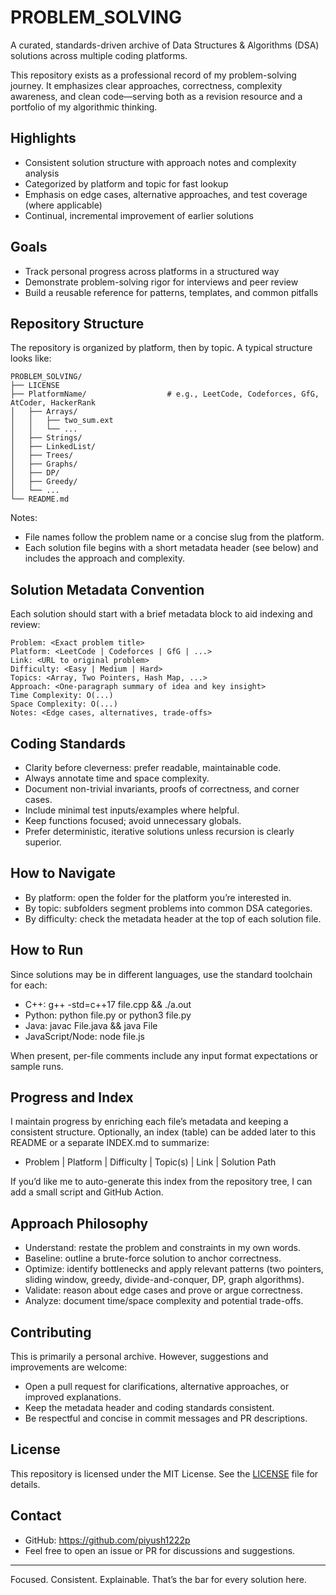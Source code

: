 # PROBLEM_SOLVING
A curated, standards-driven archive of Data Structures & Algorithms (DSA) solutions across multiple coding platforms.

This repository exists as a professional record of my problem-solving journey. It emphasizes clear approaches, correctness, complexity awareness, and clean code—serving both as a revision resource and a portfolio of my algorithmic thinking.

## Highlights
- Consistent solution structure with approach notes and complexity analysis
- Categorized by platform and topic for fast lookup
- Emphasis on edge cases, alternative approaches, and test coverage (where applicable)
- Continual, incremental improvement of earlier solutions

## Goals
- Track personal progress across platforms in a structured way
- Demonstrate problem-solving rigor for interviews and peer review
- Build a reusable reference for patterns, templates, and common pitfalls

## Repository Structure
The repository is organized by platform, then by topic. A typical structure looks like:

```
PROBLEM_SOLVING/
├── LICENSE
├── PlatformName/                  # e.g., LeetCode, Codeforces, GfG, AtCoder, HackerRank
│   ├── Arrays/
│   │   ├── two_sum.ext
│   │   └── ...
│   ├── Strings/
│   ├── LinkedList/
│   ├── Trees/
│   ├── Graphs/
│   ├── DP/
│   ├── Greedy/
│   └── ...
└── README.md
```

Notes:
- File names follow the problem name or a concise slug from the platform.
- Each solution file begins with a short metadata header (see below) and includes the approach and complexity.

## Solution Metadata Convention
Each solution should start with a brief metadata block to aid indexing and review:

```
Problem: <Exact problem title>
Platform: <LeetCode | Codeforces | GfG | ...>
Link: <URL to original problem>
Difficulty: <Easy | Medium | Hard>
Topics: <Array, Two Pointers, Hash Map, ...>
Approach: <One-paragraph summary of idea and key insight>
Time Complexity: O(...)
Space Complexity: O(...)
Notes: <Edge cases, alternatives, trade-offs>
```

## Coding Standards
- Clarity before cleverness: prefer readable, maintainable code.
- Always annotate time and space complexity.
- Document non-trivial invariants, proofs of correctness, and corner cases.
- Include minimal test inputs/examples where helpful.
- Keep functions focused; avoid unnecessary globals.
- Prefer deterministic, iterative solutions unless recursion is clearly superior.

## How to Navigate
- By platform: open the folder for the platform you’re interested in.
- By topic: subfolders segment problems into common DSA categories.
- By difficulty: check the metadata header at the top of each solution file.

## How to Run
Since solutions may be in different languages, use the standard toolchain for each:
- C++: g++ -std=c++17 file.cpp && ./a.out
- Python: python file.py or python3 file.py
- Java: javac File.java && java File
- JavaScript/Node: node file.js

When present, per-file comments include any input format expectations or sample runs.

## Progress and Index
I maintain progress by enriching each file’s metadata and keeping a consistent structure. Optionally, an index (table) can be added later to this README or a separate INDEX.md to summarize:
- Problem | Platform | Difficulty | Topic(s) | Link | Solution Path

If you’d like me to auto-generate this index from the repository tree, I can add a small script and GitHub Action.

## Approach Philosophy
- Understand: restate the problem and constraints in my own words.
- Baseline: outline a brute-force solution to anchor correctness.
- Optimize: identify bottlenecks and apply relevant patterns (two pointers, sliding window, greedy, divide-and-conquer, DP, graph algorithms).
- Validate: reason about edge cases and prove or argue correctness.
- Analyze: document time/space complexity and potential trade-offs.

## Contributing
This is primarily a personal archive. However, suggestions and improvements are welcome:
- Open a pull request for clarifications, alternative approaches, or improved explanations.
- Keep the metadata header and coding standards consistent.
- Be respectful and concise in commit messages and PR descriptions.

## License
This repository is licensed under the MIT License. See the [LICENSE](LICENSE) file for details.

## Contact
- GitHub: https://github.com/piyush1222p
- Feel free to open an issue or PR for discussions and suggestions.

---
Focused. Consistent. Explainable. That’s the bar for every solution here.